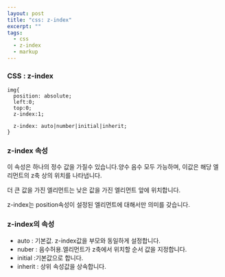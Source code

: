```yaml
---
layout: post
title: "css: z-index"
excerpt: ""
tags: 
  - css
  - z-index
  - markup
---
```


### CSS : z-index

```
img{
  position: absolute;
  left:0;
  top:0;
  z-index:1;
  
  z-index: auto|number|initial|inherit;
}
```
### z-index 속성

이 속성은 하나의 정수 값을 가질수 있습니다.양수 음수 모두 가능하며, 이값은 해당 엘리먼트의 z축 상의 위치를 나타냅니다.

더 큰 값을 가진 엘리먼트는 낮은 값을 가진 엘리먼트 앞에 위치합니다.

z-index는 position속성이 설정된 엘리먼트에 대해서만 의미를 갖습니다.

### z-index의 속성

- auto : 기본값. z-index값을 부모와 동일하게 설정합니다.
- nuber : 음수허용.엘리먼트가 z축에서 위치할 순서 값을 지정합니다.
- initial :기본값으로 합니다.
- inherit : 상위 속성값을 상속합니다.
  

